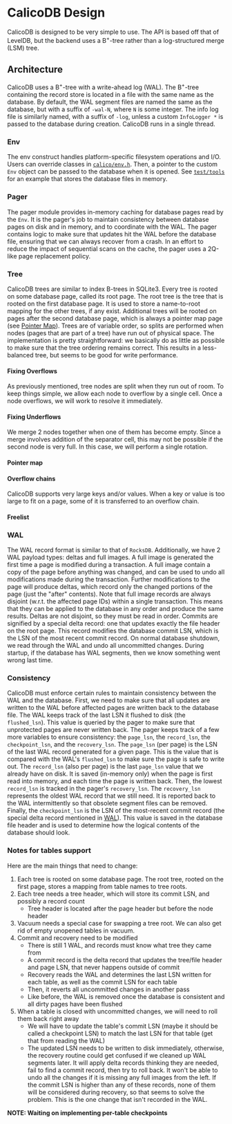 # CalicoDB Design
CalicoDB is designed to be very simple to use.
The API is based off that of LevelDB, but the backend uses a B<sup>+</sup>-tree rather than a log-structured merge (LSM) tree.

## Architecture
CalicoDB uses a B<sup>+</sup>-tree with a write-ahead log (WAL).
The B<sup>+</sup>-tree containing the record store is located in a file with the same name as the database.
By default, the WAL segment files are named the same as the database, but with a suffix of `-wal-N`, where `N` is some integer.
The info log file is similarly named, with a suffix of `-log`, unless a custom `InfoLogger *` is passed to the database during creation.
CalicoDB runs in a single thread.

### Env
The env construct handles platform-specific filesystem operations and I/O.
Users can override classes in [`calico/env.h`](../include/calico/env.h).
Then, a pointer to the custom `Env` object can be passed to the database when it is opened.
See [`test/tools`](../test/tools) for an example that stores the database files in memory.

### Pager
The pager module provides in-memory caching for database pages read by the `Env`.
It is the pager's job to maintain consistency between database pages on disk and in memory, and to coordinate with the WAL.
The pager contains logic to make sure that updates hit the WAL before the database file, ensuring that we can always recover from a crash.
In an effort to reduce the impact of sequential scans on the cache, the pager uses a 2Q-like page replacement policy.

### Tree
CalicoDB trees are similar to index B-trees in SQLite3.
Every tree is rooted on some database page, called its root page.
The root tree is the tree that is rooted on the first database page.
It is used to store a name-to-root mapping for the other trees, if any exist.
Additional trees will be rooted on pages after the second database page, which is always a pointer map page (see [Pointer Map](#pointer-map)).
Trees are of variable order, so splits are performed when nodes (pages that are part of a tree) have run out of physical space.
The implementation is pretty straightforward: we basically do as little as possible to make sure that the tree ordering remains correct.
This results in a less-balanced tree, but seems to be good for write performance.

#### Fixing Overflows
As previously mentioned, tree nodes are split when they run out of room.
To keep things simple, we allow each node to overflow by a single cell.
Once a node overflows, we will work to resolve it immediately.

#### Fixing Underflows
We merge 2 nodes together when one of them has become empty.
Since a merge involves addition of the separator cell, this may not be possible if the second node is very full.
In this case, we will perform a single rotation.

#### Pointer map
[//]: # (TODO)

#### Overflow chains
CalicoDB supports very large keys and/or values.
When a key or value is too large to fit on a page, some of it is transferred to an overflow chain.

[//]: # (TODO)

#### Freelist
[//]: # (TODO)

### WAL
The WAL record format is similar to that of `RocksDB`.
Additionally, we have 2 WAL payload types: deltas and full images.
A full image is generated the first time a page is modified during a transaction.
A full image contain a copy of the page before anything was changed, and can be used to undo all modifications made during the transaction.
Further modifications to the page will produce deltas, which record only the changed portions of the page (just the "after" contents).
Note that full image records are always disjoint (w.r.t. the affected page IDs) within a single transaction.
This means that they can be applied to the database in any order and produce the same results.
Deltas are not disjoint, so they must be read in order.
Commits are signified by a special delta record: one that updates exactly the file header on the root page.
This record modifies the database commit LSN, which is the LSN of the most recent commit record.
On normal database shutdown, we read through the WAL and undo all uncommitted changes.
During startup, if the database has WAL segments, then we know something went wrong last time.

### Consistency
CalicoDB must enforce certain rules to maintain consistency between the WAL and the database.
First, we need to make sure that all updates are written to the WAL before affected pages are written back to the database file.
The WAL keeps track of the last LSN it flushed to disk (the `flushed_lsn`).
This value is queried by the pager to make sure that unprotected pages are never written back.
The pager keeps track of a few more variables to ensure consistency: the `page_lsn`, the `record_lsn`, the `checkpoint_lsn`, and the `recovery_lsn`.
The `page_lsn` (per page) is the LSN of the last WAL record generated for a given page.
This is the value that is compared with the WAL's `flushed_lsn` to make sure the page is safe to write out.
The `record_lsn` (also per page) is the last `page_lsn` value that we already have on disk.
It is saved (in-memory only) when the page is first read into memory, and each time the page is written back.
Then, the lowest `record_lsn` is tracked in the pager's `recovery_lsn`.
The `recovery_lsn` represents the oldest WAL record that we still need.
It is reported back to the WAL intermittently so that obsolete segment files can be removed.
Finally, the `checkpoint_lsn` is the LSN of the most-recent commit record (the special delta record mentioned in [WAL](#wal)).
This value is saved in the database file header and is used to determine how the logical contents of the database should look.

### Notes for tables support
Here are the main things that need to change:
1. Each tree is rooted on some database page. The root tree, rooted on the first page, stores a mapping from table names to tree roots.
2. Each tree needs a tree header, which will store its commit LSN, and possibly a record count
    + Tree header is located after the page header but before the node header 
3. Vacuum needs a special case for swapping a tree root. We can also get rid of empty unopened tables in vacuum.
4. Commit and recovery need to be modified
    + There is still 1 WAL, and records must know what tree they came from
    + A commit record is the delta record that updates the tree/file header and page LSN, that never happens outside of commit
    + Recovery reads the WAL and determines the last LSN written for each table, as well as the commit LSN for each table
    + Then, it reverts all uncommitted changes in another pass
    + Like before, the WAL is removed once the database is consistent and all dirty pages have been flushed
6. When a table is closed with uncommitted changes, we will need to roll them back right away
    + We will have to update the table's commit LSN (maybe it should be called a checkpoint LSN) to match the last LSN for that table (get that from reading the WAL)
    + The updated LSN needs to be written to disk immediately, otherwise, the recovery routine could get confused if we cleaned up WAL segments later. 
It will apply delta records thinking they are needed, fail to find a commit record, then try to roll back.
It won't be able to undo all the changes if it is missing any full images from the left.
If the commit LSN is higher than any of these records, none of them will be considered during recovery, so that seems to solve the problem.
This is the one change that isn't recorded in the WAL.

**NOTE: Waiting on implementing per-table checkpoints**